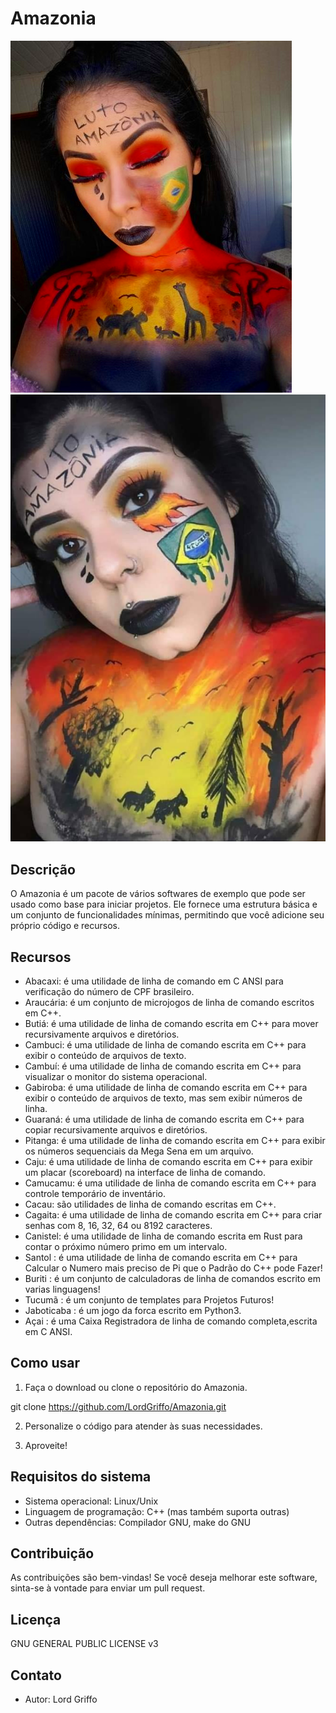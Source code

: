 # Amazonia
![Amazonia](logo.png) ![Amazonia](logo2.png)

## Descrição
O Amazonia é um pacote de vários softwares de exemplo que pode ser usado como base para iniciar projetos. Ele fornece uma estrutura básica e um conjunto de funcionalidades mínimas, permitindo que você adicione seu próprio código e recursos.

## Recursos
- Abacaxi: é uma utilidade de linha de comando em C ANSI para verificação do número de CPF brasileiro.
- Araucária: é um conjunto de microjogos de linha de comando escritos em C++.
- Butiá: é uma utilidade de linha de comando escrita em C++ para mover recursivamente arquivos e diretórios.
- Cambuci: é uma utilidade de linha de comando escrita em C++ para exibir o conteúdo de arquivos de texto.
- Cambuí: é uma utilidade de linha de comando escrita em C++ para visualizar o monitor do sistema operacional.
- Gabiroba: é uma utilidade de linha de comando escrita em C++ para exibir o conteúdo de arquivos de texto, mas sem exibir números de linha.
- Guaraná: é uma utilidade de linha de comando escrita em C++ para copiar recursivamente arquivos e diretórios.
- Pitanga: é uma utilidade de linha de comando escrita em C++ para exibir os números sequenciais da Mega Sena em um arquivo.
- Caju: é uma utilidade de linha de comando escrita em C++ para exibir um placar (scoreboard) na interface de linha de comando.
- Camucamu: é uma utilidade de linha de comando escrita em C++ para controle temporário de inventário.
- Cacau: são utilidades de linha de comando escritas em C++.
- Cagaita: é uma utilidade de linha de comando escrita em C++ para criar senhas com 8, 16, 32, 64 ou 8192 caracteres.
- Canistel: é uma utilidade de linha de comando escrita em Rust para contar o próximo número primo em um intervalo.
- Santol  : é uma utilidade de linha de comando escrita em C++ para Calcular o Numero mais preciso de Pi que o Padrão do C++ pode Fazer!
- Buriti : é um conjunto de calculadoras de linha de comandos escrito em varias linguagens!
- Tucumã : é um conjunto de templates para Projetos Futuros!
- Jaboticaba : é um jogo da forca escrito em Python3.
- Açai : é uma Caixa Registradora de linha de comando completa,escrita em C ANSI.

## Como usar
1. Faça o download ou clone o repositório do Amazonia.

git clone https://github.com/LordGriffo/Amazonia.git

2. Personalize o código para atender às suas necessidades.

3. Aproveite!

## Requisitos do sistema
- Sistema operacional: Linux/Unix
- Linguagem de programação: C++ (mas também suporta outras)
- Outras dependências: Compilador GNU, make do GNU

## Contribuição
As contribuições são bem-vindas! Se você deseja melhorar este software, sinta-se à vontade para enviar um pull request.

## Licença
GNU GENERAL PUBLIC LICENSE v3

## Contato
- Autor: Lord Griffo
